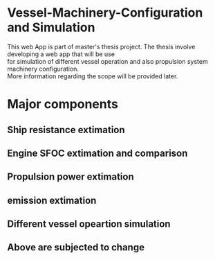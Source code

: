 # Vessel-Machinery-Configuration and Simulation 


This web App is part of master's thesis project. The thesis involve developing a web app that will be use <br>
for simulation of different vessel operation and also propulsion system machinery configuration. <br>
More information regarding the scope will be provided later.

#                    Major components 

<h2> Ship resistance extimation </h2>

<h2> Engine SFOC extimation and comparison  </h2>


<h2> Propulsion power extimation  </h2>

<h2> emission extimation   </h2>

<h2> Different vessel opeartion simulation  </h2>

<h2> Above are subjected to change    </h2>
